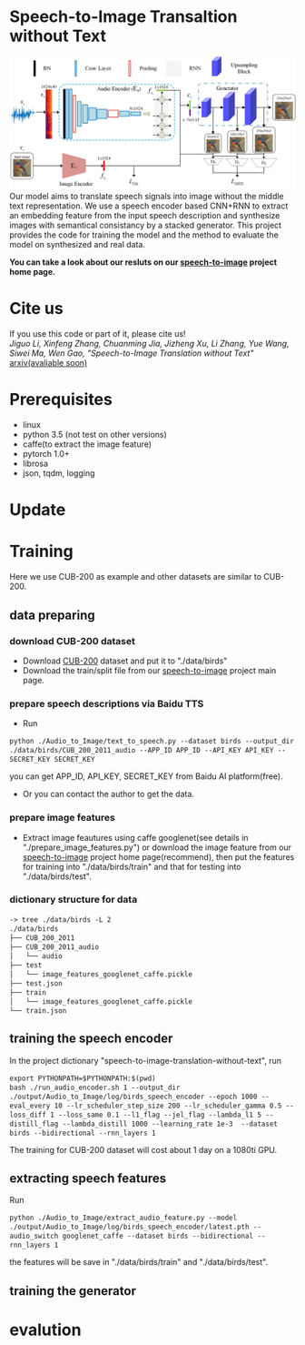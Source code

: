 # Speech-to-Image Transaltion without Text
![proposal_model](./proposal_model.jpg)
Our model aims to translate speech signals into image without the middle text representation. We use a speech encoder based CNN+RNN to extract an embedding feature from the input speech description and synthesize images with semantical consistancy by a stacked generator. 
This project provides the code for training the model and the method to evaluate the model on synthesized and real data.


**You can take a look about our resluts on our [speech-to-image](https://smallflyingpig.github.io/speech-to-image/main) project home page.**


# Cite us
If you use this code or part of it, please cite us!  
*Jiguo Li, Xinfeng Zhang, Chuanming Jia, Jizheng Xu, Li Zhang, Yue Wang, Siwei Ma, Wen Gao, "Speech-to-Image Translation without Text"* [arxiv(avaliable soon)]()


# Prerequisites
 - linux
 - python 3.5 (not test on other versions)
 - caffe(to extract the image feature)
 - pytorch 1.0+
 - librosa
 - json, tqdm, logging

# Update

# Training
Here we use CUB-200 as example and other datasets are similar to CUB-200.

## data preparing
### download CUB-200 dataset
 - Download [CUB-200](http://www.vision.caltech.edu/visipedia/CUB-200-2011.html) dataset and put it to "./data/birds"
 - Download the train/split file from our [speech-to-image](https://smallflyingpig.github.io/speech-to-image/main) project main page.



### prepare speech descriptions via Baidu TTS
 - Run 
```
python ./Audio_to_Image/text_to_speech.py --dataset birds --output_dir ./data/birds/CUB_200_2011_audio --APP_ID APP_ID --API_KEY API_KEY --SECRET_KEY SECRET_KEY
```
you can get APP_ID, API_KEY, SECRET_KEY from Baidu AI platform(free).
 - Or you can contact the author to get the data.
### prepare image features
 - Extract image feautures using caffe googlenet(see details in "./prepare_image_features.py") or download the image feature from our [speech-to-image](https://smallflyingpig.github.io/speech-to-image/main) project home page(recommend), then put the features for training into "./data/birds/train" and that for testing into "./data/birds/test".
  
### dictionary structure for data
```
-> tree ./data/birds -L 2
./data/birds
├── CUB_200_2011
├── CUB_200_2011_audio
│   └── audio
├── test
│   └── image_features_googlenet_caffe.pickle
├── test.json
├── train
│   └── image_features_googlenet_caffe.pickle
└── train.json
```
## training the speech encoder
In the project dictionary "speech-to-image-translation-without-text", run
```
export PYTHONPATH=$PYTHONPATH:$(pwd)
bash ./run_audio_encoder.sh 1 --output_dir ./output/Audio_to_Image/log/birds_speech_encoder --epoch 1000 --eval_every 10 --lr_scheduler_step_size 200 --lr_scheduler_gamma 0.5 --loss_diff 1 --loss_same 0.1 --l1_flag --jel_flag --lambda_l1 5 --distill_flag --lambda_distill 1000 --learning_rate 1e-3  --dataset birds --bidirectional --rnn_layers 1
```
The training for CUB-200 dataset will cost about 1 day on a 1080ti GPU.
## extracting speech features
Run 
```
python ./Audio_to_Image/extract_audio_feature.py --model ./output/Audio_to_Image/log/birds_speech_encoder/latest.pth --audio_switch googlenet_caffe --dataset birds --bidirectional --rnn_layers 1
```
the features will be save in "./data/birds/train" and "./data/birds/test". 
## training the generator

# evalution

